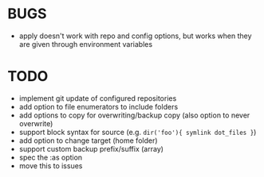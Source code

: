 # BUGS

* apply doesn't work with repo and config options, but works when they are given through environment variables

# TODO

* implement git update of configured repositories
* add option to file enumerators to include folders
* add options to copy for overwriting/backup copy (also option to never overwrite)
* support block syntax for source (e.g. `dir('foo'){ symlink dot_files }`)
* add option to change target (home folder)
* support custom backup prefix/suffix (array)
* spec the :as option
* move this to issues
